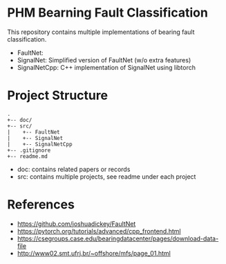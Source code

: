 # PHM Bearning Fault Classification
This repository contains multiple implementations of bearing fault classification.

- FaultNet:
- SignalNet: Simplified version of FaultNet (w/o extra features)
- SignalNetCpp: C++ implementation of SignalNet using libtorch

# Project Structure

```
.
+-- doc/
+-- src/
|    +-- FaultNet
|    +-- SignalNet
|    +-- SignalNetCpp
+-- .gitignore
+-- readme.md
```

- doc: contains related papers or records
- src: contains multiple projects, see readme under each project

# References
- https://github.com/joshuadickey/FaultNet
- https://pytorch.org/tutorials/advanced/cpp_frontend.html
- https://csegroups.case.edu/bearingdatacenter/pages/download-data-file
- http://www02.smt.ufrj.br/~offshore/mfs/page_01.html


